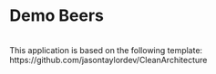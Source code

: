 # Demo Beers
<br/>
This application is based on the following template:
https://github.com/jasontaylordev/CleanArchitecture